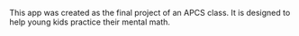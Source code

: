 This app was created as the final project of an APCS class. It is designed to help young kids practice their mental math.
